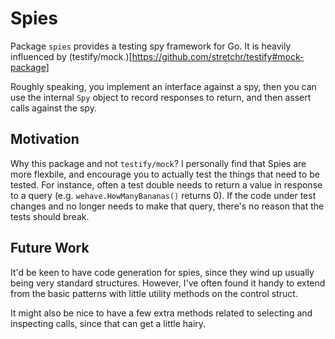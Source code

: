 # Spies

Package `spies` provides a testing spy framework for Go.
It is heavily influenced by
(testify/mock.)[https://github.com/stretchr/testify#mock-package]

Roughly speaking,
you implement an interface against a spy,
then you can use the internal `Spy` object to record
responses to return,
and then assert calls against the spy.

## Motivation

Why this package and not `testify/mock`?
I personally find that Spies are more flexbile,
and encourage you to actually test the things
that need to be tested.
For instance,
often a test double needs to return
a value in response to a query
(e.g. `wehave.HowManyBananas()` returns 0).
If the code under test changes
and no longer needs to make that query,
there's no reason that the tests should break.

## Future Work

It'd be keen to have code generation for spies,
since they wind up usually being very standard structures.
However, I've often found it handy
to extend from the basic patterns
with little utility methods
on the control struct.

It might also be nice to have a few extra
methods related to selecting and
inspecting calls,
since that can get a little hairy.
